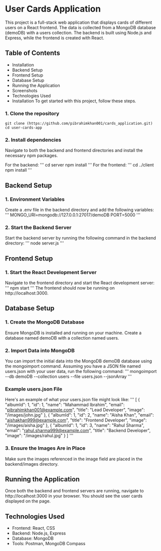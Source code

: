 # User Cards Application
This project is a full-stack web application that displays cards of different users on a React frontend. The data is collected from a MongoDB database (demoDB) with a users collection. The backend is built using Node.js and Express, while the frontend is created with React.

## Table of Contents
* Installation
* Backend Setup
* Frontend Setup
* Database Setup
* Running the Application
* Screenshots
* Technologies Used
* Installation
To get started with this project, follow these steps.

### 1. Clone the repository
```
git clone (https://github.com/pibrahimkhan001/cards_application.git)
cd user-cards-app
```
### 2. Install dependencies
Navigate to both the backend and frontend directories and install the necessary npm packages.

For the backend:
'''
cd server
npm install
'''
For the frontend:
'''
cd ../client
npm install
'''
## Backend Setup
### 1. Environment Variables
Create a .env file in the backend directory and add the following variables:
'''
MONGO_URI=mongodb://127.0.0.1:27017/demoDB
PORT=5000
'''
### 2. Start the Backend Server
Start the backend server by running the following command in the backend directory:
'''
node server.js
'''
## Frontend Setup
### 1. Start the React Development Server
Navigate to the frontend directory and start the React development server:
'''
npm start
'''
The frontend should now be running on http://localhost:3000.

## Database Setup
### 1. Create the MongoDB Database
Ensure MongoDB is installed and running on your machine. Create a database named demoDB with a collection named users.

### 2. Import Data into MongoDB
You can import the initial data into the MongoDB demoDB database using the mongoimport command. Assuming you have a JSON file named users.json with your user data, run the following command:
'''
mongoimport --db demoDB --collection users --file users.json --jsonArray
'''
### Example users.json File
Here's an example of what your users.json file might look like:
'''
[
    {
        "albumId": 1,
        "id": 1,
        "name": "Mahammad Ibrahim",
        "email": "pibrahimkhan001@example.com",
        "title": "Lead Developer",
        "image": "/images/john.jpg"
    },
    {
        "albumId": 1,
        "id": 2,
        "name": "Aisha Khan",
        "email": "aishakhan999@example.com",
        "title": "Frontend Developer",
        "image": "/images/aisha.jpg"
    },
    {
        "albumId": 1,
        "id": 3,
        "name": "Rahul Sharma",
        "email": "rahul.sharma999@example.com",
        "title": "Backend Developer",
        "image": "/images/rahul.jpg"
    }
]
'''
### 3. Ensure the Images Are in Place
Make sure the images referenced in the image field are placed in the backend/images directory.

## Running the Application
Once both the backend and frontend servers are running, navigate to http://localhost:3000 in your browser. You should see the user cards displayed on the page.

## Technologies Used
* Frontend: React, CSS
* Backend: Node.js, Express
* Database: MongoDB
* Tools: Postman, MongoDB Compass

